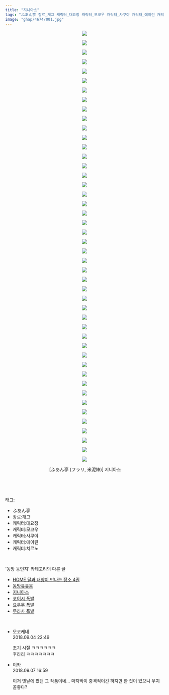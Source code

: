 ```yaml
---
title: "지니아스"
tags: "ふあん亭 장르_개그 캐릭터_대요정 캐릭터_모코우 캐릭터_사쿠야 캐릭터_에이린 캐릭터_치르노 サムライパレット YAZA 동방_동인지"
image: "ghap/4674/001.jpg"
---
```

<div class="article">
<p style="text-align: center; clear: none; float: none;"><img src="{{ site.nasurl }}/ghap/4674/001.jpg"/></p>
<p style="text-align: center; clear: none; float: none;"><img src="{{ site.nasurl }}/ghap/4674/002.jpg"/></p>
<p style="text-align: center; clear: none; float: none;"><img src="{{ site.nasurl }}/ghap/4674/003.jpg"/></p>
<p style="text-align: center; clear: none; float: none;"><img src="{{ site.nasurl }}/ghap/4674/004.jpg"/></p>
<p style="text-align: center; clear: none; float: none;"><img src="{{ site.nasurl }}/ghap/4674/005.jpg"/></p>
<p style="text-align: center; clear: none; float: none;"><img src="{{ site.nasurl }}/ghap/4674/006.jpg"/></p>
<p style="text-align: center; clear: none; float: none;"><img src="{{ site.nasurl }}/ghap/4674/007.jpg"/></p>
<p style="text-align: center; clear: none; float: none;"><img src="{{ site.nasurl }}/ghap/4674/008.jpg"/></p>
<p style="text-align: center; clear: none; float: none;"><img src="{{ site.nasurl }}/ghap/4674/009.jpg"/></p>
<p style="text-align: center; clear: none; float: none;"><img src="{{ site.nasurl }}/ghap/4674/010.jpg"/></p>
<p style="text-align: center; clear: none; float: none;"><img src="{{ site.nasurl }}/ghap/4674/011.jpg"/></p>
<p style="text-align: center; clear: none; float: none;"><img src="{{ site.nasurl }}/ghap/4674/012.jpg"/></p>
<p style="text-align: center; clear: none; float: none;"><img src="{{ site.nasurl }}/ghap/4674/013.jpg"/></p>
<p style="text-align: center; clear: none; float: none;"><img src="{{ site.nasurl }}/ghap/4674/014.jpg"/></p>
<p style="text-align: center; clear: none; float: none;"><img src="{{ site.nasurl }}/ghap/4674/015.jpg"/></p>
<p style="text-align: center; clear: none; float: none;"><img src="{{ site.nasurl }}/ghap/4674/016.jpg"/></p>
<p style="text-align: center; clear: none; float: none;"><img src="{{ site.nasurl }}/ghap/4674/017.jpg"/></p>
<p style="text-align: center; clear: none; float: none;"><img src="{{ site.nasurl }}/ghap/4674/018.jpg"/></p>
<p style="text-align: center; clear: none; float: none;"><img src="{{ site.nasurl }}/ghap/4674/019.jpg"/></p>
<p style="text-align: center; clear: none; float: none;"><img src="{{ site.nasurl }}/ghap/4674/020.jpg"/></p>
<p style="text-align: center; clear: none; float: none;"><img src="{{ site.nasurl }}/ghap/4674/021.jpg"/></p>
<p style="text-align: center; clear: none; float: none;"><img src="{{ site.nasurl }}/ghap/4674/022.jpg"/></p>
<p style="text-align: center; clear: none; float: none;"><img src="{{ site.nasurl }}/ghap/4674/023.jpg"/></p>
<p style="text-align: center; clear: none; float: none;"><img src="{{ site.nasurl }}/ghap/4674/024.jpg"/></p>
<p style="text-align: center; clear: none; float: none;"><img src="{{ site.nasurl }}/ghap/4674/025.jpg"/></p>
<p style="text-align: center; clear: none; float: none;"><img src="{{ site.nasurl }}/ghap/4674/026.jpg"/></p>
<p style="text-align: center; clear: none; float: none;"><img src="{{ site.nasurl }}/ghap/4674/027.jpg"/></p>
<p style="text-align: center; clear: none; float: none;"><img src="{{ site.nasurl }}/ghap/4674/028.jpg"/></p>
<p style="text-align: center; clear: none; float: none;"><img src="{{ site.nasurl }}/ghap/4674/029.jpg"/></p>
<p style="text-align: center; clear: none; float: none;"><img src="{{ site.nasurl }}/ghap/4674/030.jpg"/></p>
<p style="text-align: center; clear: none; float: none;"><img src="{{ site.nasurl }}/ghap/4674/031.jpg"/></p>
<p style="text-align: center; clear: none; float: none;"><img src="{{ site.nasurl }}/ghap/4674/032.jpg"/></p>
<p style="text-align: center; clear: none; float: none;"><img src="{{ site.nasurl }}/ghap/4674/033.jpg"/></p>
<p style="text-align: center; clear: none; float: none;"><img src="{{ site.nasurl }}/ghap/4674/034.jpg"/></p>
<p style="text-align: center; clear: none; float: none;"><img src="{{ site.nasurl }}/ghap/4674/035.jpg"/></p>
<p style="text-align: center; clear: none; float: none;"><img src="{{ site.nasurl }}/ghap/4674/036.jpg"/></p>
<p style="text-align: center; clear: none; float: none;"><img src="{{ site.nasurl }}/ghap/4674/037.jpg"/></p>
<p style="text-align: center; clear: none; float: none;"><img src="{{ site.nasurl }}/ghap/4674/038.jpg"/></p>
<p style="text-align: center; clear: none; float: none;"><img src="{{ site.nasurl }}/ghap/4674/039.jpg"/></p>
<p style="text-align: center; clear: none; float: none;"><img src="{{ site.nasurl }}/ghap/4674/040.jpg"/></p>
<p style="text-align: center; clear: none; float: none;"><img src="{{ site.nasurl }}/ghap/4674/041.jpg"/></p>
<p style="text-align: center; clear: none; float: none;"><img src="{{ site.nasurl }}/ghap/4674/042.jpg"/></p>
<p style="text-align: center; clear: none; float: none;"><img src="{{ site.nasurl }}/ghap/4674/043.jpg"/></p>
<p style="text-align: center; clear: none; float: none;"><img src="{{ site.nasurl }}/ghap/4674/044.jpg"/></p>
<p style="text-align: center; clear: none; float: none;"><img src="{{ site.nasurl }}/ghap/4674/045.jpg"/></p>
<p style="text-align: center; clear: none; float: none;"><img src="{{ site.nasurl }}/ghap/4674/046.jpg"/></p>
<p style="text-align: center; clear: none; float: none;"> [ふあん亭 (フラリ, 米泥棒)] 지니아스</p>
<p><br/></p>
</div><br/>
<div class="tagTrail">
<p>태그: </p>
<ul>
<li>ふあん亭</li>
<li>장르:개그</li>
<li>캐릭터:대요정</li>
<li>캐릭터:모코우</li>
<li>캐릭터:사쿠야</li>
<li>캐릭터:에이린</li>
<li>캐릭터:치르노</li>
</ul>
</div><br/>
<div class="another">
<p>'동방 동인지' 카테고리의 다른 글</p>
<ul>
<li><a href="/2018-09-05-ghap_4680">HOME 달과 태양이 만나는 장소 4권</a></li>
<li><a href="/2018-09-03-ghap_4675">동방유유몽</a></li>
<li><a href="/2018-09-03-ghap_4674">지니아스</a></li>
<li><a href="/2018-09-03-ghap_4673">코이시 폭발</a></li>
<li><a href="/2018-09-03-ghap_4672">요우무 폭발</a></li>
<li><a href="/2018-09-03-ghap_4671">무라사 폭발</a></li>
</ul>
</div><br/>
<div class="cb_module cb_fluid">
<div class="cb_wrt cb_profile">
<div class="comment">
<ul>
<li class="cb_thumb_off" id="comment15326153">
<div class="cb_comment_area">
<div class="cb_info_area">
<div class="cb_section">
<span class="cb_nick_name">모코케네</span>
</div>
<div class="cb_section">
<span class="cb_date">2018.09.04 22:49 </span>
</div>
</div>
<div class="cb_dsc_comment">
<p class="cb_dsc">
											초기 시절 ㅋㅋㅋㅋㅋㅋ<br/>
후라리 ㅋㅋㅋㅋㅋㅋㅋ<br/>
</p>
</div>
</div></li>
<li class="cb_thumb_off" id="comment15327777">
<div class="cb_comment_area">
<div class="cb_info_area">
<div class="cb_section">
<span class="cb_nick_name">이카</span>
</div>
<div class="cb_section">
<span class="cb_date">2018.09.07 16:59 </span>
</div>
</div>
<div class="cb_dsc_comment">
<p class="cb_dsc">
											이거 옛날에 봤던 그 작품이네... 마지막이 충격적이긴 하지만 한 짓이 있으니 무지 꼴좋다?
										</p>
</div>
</div></li>
</ul>
</div>
</div><!-- commentList close -->
</div><br/>
